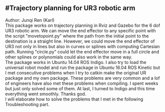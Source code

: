 #Trajectory planning for UR3 robotic arm
-----------------------------------
Author: Junqi Ren (Karl)    
This package works on trajectory planning in Rviz and Gazebo for the 6 dof UR3 robotic arm. We can move the end effector to any specific point with the script "movetopoint.py" where the path from the initial point to the destination is a straight line. However, we could move the end effector of UR3 not only in lines but also in curves or splines with computing Cartesian path. Running "circle.py" could let the end effector move in a full circle and other splines or polynomials could also work in the same way.  
The package works in Ubuntu 14.04 ROS Indigo. I also try to load the universal robot model and run the package in Ubuntu 16.04 ROS Kinetic but I met consecutive problems when I try to catkin make the original UR package and my own package. These problems are very common and a lof of engineers have also met these problems when compiling. I spent weeks but just only solved some of them. At last, I turned to Indigo and this time everything went smoothly. Thanks god.    
I will elaborate how to solve the problems that I met in the following Troubleshooting part.
